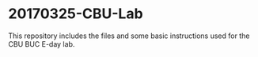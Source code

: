 # 20170325-CBU-Lab

This repository includes the files and some basic instructions used for the CBU BUC E-day lab.

